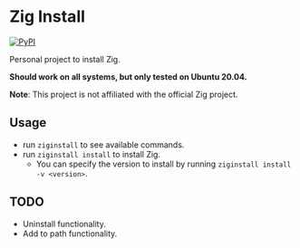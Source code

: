 # Zig Install

[![PyPI](https://github.com/charlotdupont/ZigInstall/actions/workflows/python-publish.yml/badge.svg)](https://github.com/charlotdupont/ZigInstall/actions/workflows/python-publish.yml)

Personal project to install Zig.

**Should work on all systems, but only tested on Ubuntu 20.04.**

**Note**: This project is not affiliated with the official Zig project.

## Usage

- run ```ziginstall``` to see available commands.
- run ```ziginstall install``` to install Zig.
    - You can specify the version to install by running ```ziginstall install -v <version>```.

## TODO

- Uninstall functionality.
- Add to path functionality.
